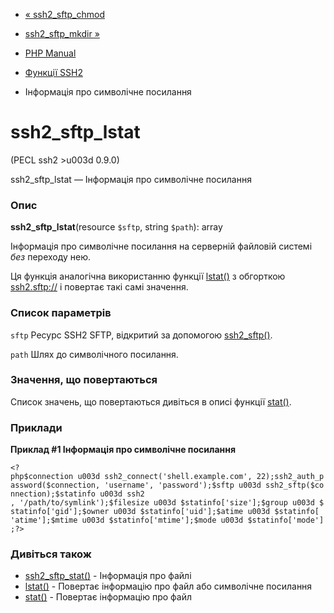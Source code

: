 - [« ssh2_sftp_chmod](function.ssh2-sftp-chmod.md)
- [ssh2_sftp_mkdir »](function.ssh2-sftp-mkdir.md)

- [PHP Manual](index.md)
- [Функції SSH2](ref.ssh2.md)
- Інформація про символічне посилання

# ssh2_sftp_lstat

(PECL ssh2 \>u003d 0.9.0)

ssh2_sftp_lstat — Інформація про символічне посилання

### Опис

**ssh2_sftp_lstat**(resource `$sftp`, string `$path`): array

Інформація про символічне посилання на серверній файловій системі *без*
переходу нею.

Ця функція аналогічна використанню функції
[lstat()](function.lstat.md) з обгорткою
[ssh2.sftp://](wrappers.ssh2.md) і повертає такі самі значення.

### Список параметрів

`sftp`
Ресурс SSH2 SFTP, відкритий за допомогою
[ssh2_sftp()](function.ssh2-sftp.md).

`path`
Шлях до символічного посилання.

### Значення, що повертаються

Список значень, що повертаються дивіться в описі функції
[stat()](function.stat.md).

### Приклади

**Приклад #1 Інформація про символічне посилання**

` <?php$connection u003d ssh2_connect('shell.example.com', 22);ssh2_auth_password($connection, 'username', 'password');$sftp u003d ssh2_sftp($connection);$statinfo u003d ssh2 , '/path/to/symlink');$filesize u003d $statinfo['size'];$group u003d $statinfo['gid'];$owner u003d $statinfo['uid'];$atime u003d $statinfo[ 'atime'];$mtime u003d $statinfo['mtime'];$mode u003d $statinfo['mode'];?> `

### Дивіться також

- [ssh2_sftp_stat()](function.ssh2-sftp-stat.md) - Інформація про
файлі
- [lstat()](function.lstat.md) - Повертає інформацію про файл або
символічне посилання
- [stat()](function.stat.md) - Повертає інформацію про файл

